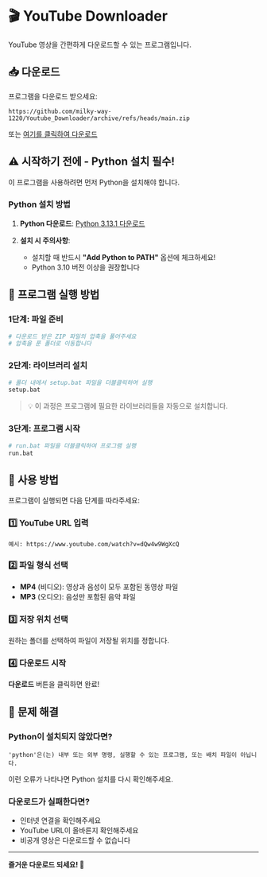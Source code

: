 # 🎬 YouTube Downloader

YouTube 영상을 간편하게 다운로드할 수 있는 프로그램입니다.

## 📥 다운로드

프로그램을 다운로드 받으세요:

```
https://github.com/milky-way-1220/Youtube_Downloader/archive/refs/heads/main.zip
```

또는 [여기를 클릭하여 다운로드](https://github.com/milky-way-1220/Youtube_Downloader/archive/refs/heads/main.zip)

## ⚠️ 시작하기 전에 - Python 설치 필수!

이 프로그램을 사용하려면 먼저 Python을 설치해야 합니다.

### Python 설치 방법

1. **Python 다운로드**: [Python 3.13.1 다운로드](https://www.python.org/ftp/python/3.13.1/python-3.13.1-amd64.exe)

2. **설치 시 주의사항**: 
   - 설치할 때 반드시 **"Add Python to PATH"** 옵션에 체크하세요!
   - Python 3.10 버전 이상을 권장합니다

## 🚀 프로그램 실행 방법

### 1단계: 파일 준비
```bash
# 다운로드 받은 ZIP 파일의 압축을 풀어주세요
# 압축을 푼 폴더로 이동합니다
```

### 2단계: 라이브러리 설치
```bash
# 폴더 내에서 setup.bat 파일을 더블클릭하여 실행
setup.bat
```
> 💡 이 과정은 프로그램에 필요한 라이브러리들을 자동으로 설치합니다.

### 3단계: 프로그램 시작
```bash
# run.bat 파일을 더블클릭하여 프로그램 실행
run.bat
```

## 📖 사용 방법

프로그램이 실행되면 다음 단계를 따라주세요:

### 1️⃣ YouTube URL 입력
```
예시: https://www.youtube.com/watch?v=dQw4w9WgXcQ
```

### 2️⃣ 파일 형식 선택
- **MP4** (비디오): 영상과 음성이 모두 포함된 동영상 파일
- **MP3** (오디오): 음성만 포함된 음악 파일

### 3️⃣ 저장 위치 선택
원하는 폴더를 선택하여 파일이 저장될 위치를 정합니다.

### 4️⃣ 다운로드 시작
**다운로드** 버튼을 클릭하면 완료!

## 🔧 문제 해결

### Python이 설치되지 않았다면?
```
'python'은(는) 내부 또는 외부 명령, 실행할 수 있는 프로그램, 또는 배치 파일이 아닙니다.
```
이런 오류가 나타나면 Python 설치를 다시 확인해주세요.

### 다운로드가 실패한다면?
- 인터넷 연결을 확인해주세요
- YouTube URL이 올바른지 확인해주세요
- 비공개 영상은 다운로드할 수 없습니다

---

**즐거운 다운로드 되세요! 🎉**

